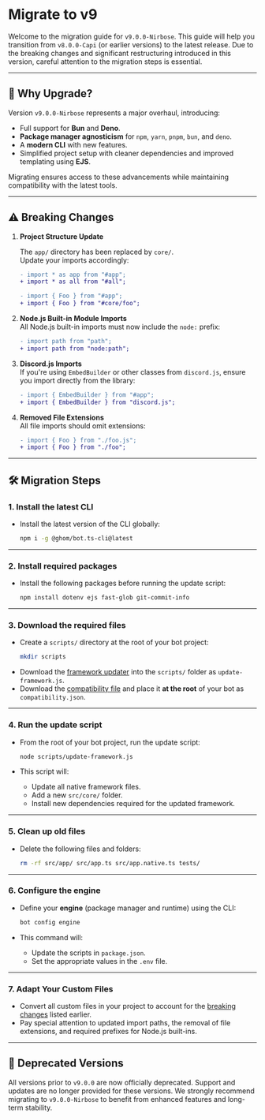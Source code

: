 # Migrate to v9

Welcome to the migration guide for `v9.0.0-Nirbose`. This guide will help you transition from `v8.0.0-Capi` (or earlier versions) to the latest release. Due to the breaking changes and significant restructuring introduced in this version, careful attention to the migration steps is essential.

---

## 🚀 Why Upgrade?

Version `v9.0.0-Nirbose` represents a major overhaul, introducing:

- Full support for **Bun** and **Deno**.
- **Package manager agnosticism** for `npm`, `yarn`, `pnpm`, `bun`, and `deno`.
- A **modern CLI** with new features.
- Simplified project setup with cleaner dependencies and improved templating using **EJS**.

Migrating ensures access to these advancements while maintaining compatibility with the latest tools.

---

## ⚠️ Breaking Changes

1. **Project Structure Update**

   The `app/` directory has been replaced by `core/`.  
   Update your imports accordingly:

   ```diff
   - import * as app from "#app";
   + import * as all from "#all";

   - import { Foo } from "#app";
   + import { Foo } from "#core/foo";
   ```

2. **Node.js Built-in Module Imports**  
   All Node.js built-in imports must now include the `node:` prefix:

   ```diff
   - import path from "path";
   + import path from "node:path";
   ```

3. **Discord.js Imports**  
   If you're using `EmbedBuilder` or other classes from `discord.js`, ensure you import directly from the library:

   ```diff
   - import { EmbedBuilder } from "#app";
   + import { EmbedBuilder } from "discord.js";
   ```

4. **Removed File Extensions**  
   All file imports should omit extensions:
   ```diff
   - import { Foo } from "./foo.js";
   + import { Foo } from "./foo";
   ```

---

## 🛠 Migration Steps

### 1. Install the latest CLI

- Install the latest version of the CLI globally:
  ```bash
  npm i -g @ghom/bot.ts-cli@latest
  ```

---

### 2. Install required packages

- Install the following packages before running the update script:
  ```bash
  npm install dotenv ejs fast-glob git-commit-info
  ```

---

### 3. Download the required files

- Create a `scripts/` directory at the root of your bot project:
  ```bash
  mkdir scripts
  ```
- Download the [framework updater](https://raw.githubusercontent.com/bot-ts/framework/refs/heads/master/scripts/update-framework.js) into the `scripts/` folder as `update-framework.js`.
- Download the [compatibility file](https://raw.githubusercontent.com/bot-ts/framework/refs/heads/master/scripts/update-framework.js) and place it **at the root** of your bot as `compatibility.json`.

---

### 4. Run the update script

- From the root of your bot project, run the update script:

  ```bash
  node scripts/update-framework.js
  ```

- This script will:
  - Update all native framework files.
  - Add a new `src/core/` folder.
  - Install new dependencies required for the updated framework.

---

### 5. Clean up old files

- Delete the following files and folders:
  ```bash
  rm -rf src/app/ src/app.ts src/app.native.ts tests/
  ```

---

### 6. Configure the engine

- Define your **engine** (package manager and runtime) using the CLI:

  ```bash
  bot config engine
  ```

- This command will:
  - Update the scripts in `package.json`.
  - Set the appropriate values in the `.env` file.

---

### 7. Adapt Your Custom Files

- Convert all custom files in your project to account for the [breaking changes](#breaking-changes) listed earlier.
- Pay special attention to updated import paths, the removal of file extensions, and required prefixes for Node.js built-ins.

---

## 🚨 Deprecated Versions

All versions prior to `v9.0.0` are now officially deprecated. Support and updates are no longer provided for these versions. We strongly recommend migrating to `v9.0.0-Nirbose` to benefit from enhanced features and long-term stability.
